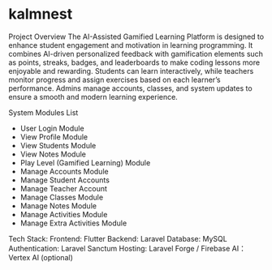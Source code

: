 # kalmnest

Project Overview
The AI-Assisted Gamified Learning Platform is designed to enhance student engagement and motivation in learning programming.
It combines AI-driven personalized feedback with gamification elements such as points, streaks, badges, and leaderboards to make coding lessons more enjoyable and rewarding.
Students can learn interactively, while teachers monitor progress and assign exercises based on each learner’s performance.
Admins manage accounts, classes, and system updates to ensure a smooth and modern learning experience.

System Modules List
- User Login Module
- View Profile Module
- View Students Module
- View Notes Module
- Play Level (Gamified Learning) Module
- Manage Accounts Module
- Manage Student Accounts
- Manage Teacher Account
- Manage Classes Module
- Manage Notes Module
- Manage Activities Module
- Manage Extra Activities Module

Tech Stack:
Frontend: Flutter
Backend: Laravel
Database: MySQL
Authentication: Laravel Sanctum
Hosting: Laravel Forge / Firebase
AI：Vertex AI (optional)
